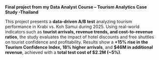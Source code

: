 **Final project from my Data Analyst Course – Tourism Analytics Case Study -Thailand**

This project presents a **data-driven A/B test** analyzing tourism performance in Krabi vs. Koh Samui during 2025.
Using real-world indicators such as **tourist arrivals, revenue trends, and cost-to-revenue ratios**, the study evaluates the impact of hotel discounts and free shuttles on tourist confidence and profitability.
Results show a **+15% rise in the Tourism Confidence Index, 18% higher arrivals**, and **$46M in additional revenue**, achieved with a **total test cost of $2.2M (~5%)**.
